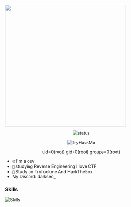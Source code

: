 <img src="https://github.com/DARKSECshell/darksec/blob/main/nyancat-rainbow-cat.gif" align="center" width="400" >

<div align="center">

![status](https://streak-stats.demolab.com?user=Detrew&theme=transparent&hide_border=true&&layout=compact)

</div>
<div align="center">
 <img src="https://tryhackme-badges.s3.amazonaws.com/Userblack.png" alt="TryHackMe">
 
uid=0(root) gid=0(root) groups=0(root)
</div>

- <code>🤓</code> I'm a dev
- <code>🧠</code> studying Reverse Engineering I love CTF
- <code>🥇</code> Study on  Tryhackme And HackTheBox
- My Discord: darksec_


<h3>Skills</h3>

![Skills](https://skillicons.dev/icons?i=bash,python,linux,html)
